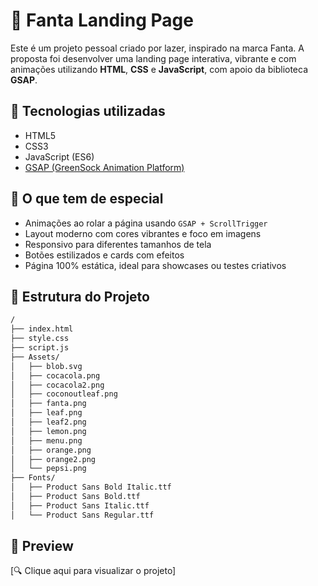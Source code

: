# 🍊 Fanta Landing Page

Este é um projeto pessoal criado por lazer, inspirado na marca Fanta. A proposta foi desenvolver uma landing page interativa, vibrante e com animações utilizando **HTML**, **CSS** e **JavaScript**, com apoio da biblioteca **GSAP**.

## 🚀 Tecnologias utilizadas

- HTML5
- CSS3
- JavaScript (ES6)
- [GSAP (GreenSock Animation Platform)](https://greensock.com/gsap/)

## 🎨 O que tem de especial

- Animações ao rolar a página usando `GSAP + ScrollTrigger`
- Layout moderno com cores vibrantes e foco em imagens
- Responsivo para diferentes tamanhos de tela
- Botões estilizados e cards com efeitos
- Página 100% estática, ideal para showcases ou testes criativos

## 📂 Estrutura do Projeto

```bash
/
├── index.html
├── style.css
├── script.js
├── Assets/
│   ├── blob.svg
│   ├── cocacola.png
│   ├── cocacola2.png
│   ├── coconoutleaf.png
│   ├── fanta.png
│   ├── leaf.png
│   ├── leaf2.png
│   ├── lemon.png
│   ├── menu.png
│   ├── orange.png
│   ├── orange2.png
│   └── pepsi.png
├── Fonts/
│   ├── Product Sans Bold Italic.ttf
│   ├── Product Sans Bold.ttf
│   ├── Product Sans Italic.ttf
│   └── Product Sans Regular.ttf
```

## 🔗 Preview

[🔍 Clique aqui para visualizar o projeto]

